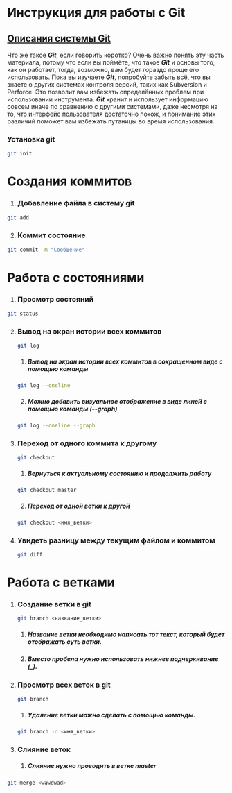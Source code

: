 # Инструкция для работы с Git

## [Описания системы Git]("https://git-scm.com/book/ru/v2/Введение-Что-такое-Git%3F" "Ссылка на статью")
Что же такое ***Git***, если говорить коротко? Очень важно понять эту часть материала, потому что если вы поймёте, что такое ***Git*** и основы того, как он работает, тогда, возможно, вам будет гораздо проще его использовать. Пока вы изучаете ***Git***, попробуйте забыть всё, что вы знаете о других системах контроля версий, таких как Subversion и Perforce. Это позволит вам избежать определённых проблем при использовании инструмента. ***Git*** хранит и использует информацию совсем иначе по сравнению с другими системами, даже несмотря на то, что интерфейс пользователя достаточно похож, и понимание этих различий поможет вам избежать путаницы во время использования.

### Установка git

```sh
git init
```
# Создания коммитов

1. ### Добавление файла в систему git

```sh
git add
```

2. ### Коммит состояние

```sh
git commit -m "Сообщение"
```
# Работа с состояниями

1. ### Просмотр состояний

```sh
git status
```
2. ### Вывод на экран истории всех коммитов
    ```sh
    git log
    ```
    1.  ##### Вывод на экран истории всех коммитов в сокращенном виде с помощью команды
    ```sh
    git log --oneline
    ```
    2. ##### Можно добавить визуальное отображение в виде линей с помощью команды (--graph)
    ```sh
    git log --oneline --graph
    ```

3. ### Переход от одного коммита к другому
    ```sh
    git checkout
    ```
    1. ##### Вернуться к актуальному состоянию и продолжить работу
    ```sh
    git checkout master
    ```
    2. ##### Переход от одной ветки к другой
    ```sh
    git checkout <имя_ветки>
    ```

4. ### Увидеть разницу между текущим файлом и коммитом
    ```sh
    git diff
    ```

# Работа с ветками

1. ### Создание ветки в git
    ```sh
    git branch <название_ветки>
    ```
    1. ##### Название ветки необходимо написать тот текст, который будет отображать суть ветки.
    2. ##### Вместо пробела нужно использовать нижнее подчеркивание (_).

2. ### Просмотр всех веток в git
    ```sh
    git branch
    ```
    1. ##### Удаление ветки можно сделать с помощью команды.
     ```sh
    git branch -d <имя_ветки>
    ```

11. ### Слияние веток
    1. ##### Слияние нужно проводить в ветке master

```sh
git merge <wawdwad>
```